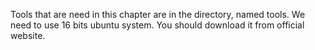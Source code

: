 Tools that are need in this chapter are in the directory, named tools.
We need to use 16 bits ubuntu system. You should download it from official website.
